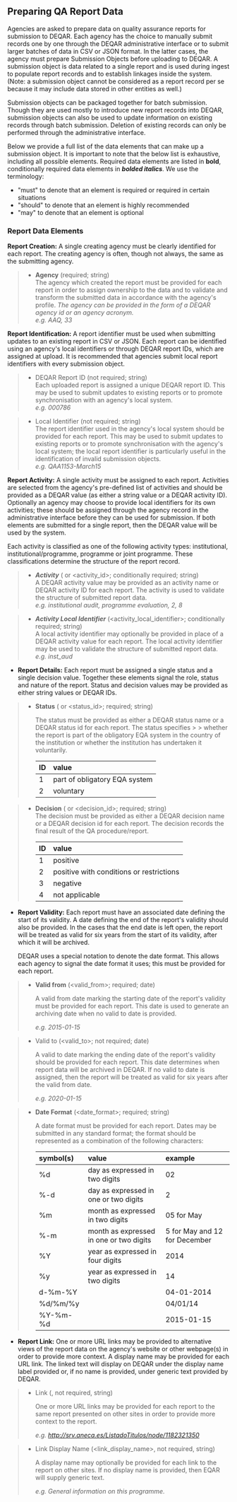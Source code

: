 Preparing QA Report Data
------------------------

Agencies are asked to prepare data on quality assurance reports for submission to DEQAR.  Each agency has the choice to manually submit records one by one through the DEQAR administrative interface or to submit larger batches of data in CSV or JSON format. In the latter cases, the agency must prepare Submission Objects before uploading to DEQAR. A submission object is data related to a single report and is used during ingest to populate report records and to establish linkages inside the system. (Note: a submission object cannot be considered as a report record per se because it may include data stored in other entities as well.) 

Submission objects can be packaged together for batch submission. Though they are used mostly to introduce new report records into DEQAR, submission objects can also be used to update information on existing records through batch submission. Deletion of existing records can only be performed through the administrative interface. 

Below we provide a full list of the data elements that can make up a submission object. It is important to note that the below list is exhaustive, including all possible elements. Required data elements are listed in **bold**, conditionally required data elements in ***bolded italics***.  We use the terminology:

 - "must" to denote that an element is required or required in certain situations
 - "should" to denote that an element is highly recommended
 - "may" to denote that an element is optional

### Report Data Elements

**Report Creation:** A single creating agency must be clearly identified for each report. The creating agency is often, though not always, the same as the submitting agency.

>- **Agency** (required; string)  
>  The agency which created the report must be provided for each report in order to assign ownership to the data and to validate and transform the submitted data in accordance with the agency's profile. *The agency can be provided in the form of a DEQAR agency id or an agency acronym.*  
>  *e.g. AAQ, 33*

**Report Identification:** A report identifier must be used when submitting updates to an existing report in CSV or JSON. Each report can be identified using an agency's local identifiers or through DEQAR report IDs, which are assigned at upload. It is recommended that agencies submit local report identifiers with every submission object.

>- DEQAR Report ID (not required; string)  
>  Each uploaded report is assigned a unique DEQAR report ID. This may be used to submit updates to existing reports or to promote synchronisation with an agency's local system.  
>  *e.g. 000786* 

>- Local Identifier (not required; string)  
>  The report identifier used in the agency's local system should be provided for each report. This may be used to submit updates to existing reports or to promote synchronisation with the agency's local system; the local report identifier is particularly useful in the identification of invalid submission objects.  
>  *e.g. QAA1153-March15*

**Report Activity:** A single activity must be assigned to each report. Activities are selected from the agency's pre-defined list of activities and should be provided as a DEQAR value (as either a string value or a DEQAR activity ID). Optionally an agency may choose to provide local identifiers for its own activities; these should be assigned through the agency record in the administrative interface before they can be used for submission. If both elements are submitted for a single report, then the DEQAR value will be used by the system. 

Each activity is classified as one of the following activity types: institutional, institutional/programme, programme or joint programme. These classifications determine the structure of the report record.

>- ***Activity*** (<activity> or <activity_id>; conditionally required; string)  
>  A DEQAR activity value may be provided as an activity name or DEQAR activity ID for each report. The activity is used to validate the structure of submitted report data.  
>  *e.g. institutional audit, programme evaluation, 2, 8*				
	
>- ***Activity Local Identifier*** (<activity_local_identifier>; conditionally required; string)  
>  A local activity identifier may optionally be provided in place of a DEQAR activity value for each report. The local activity identifier may be used to validate the structure of submitted report data.  
>  *e.g. inst_aud*
    	
- **Report Details:** Each report must be assigned a single status and a single decision value. Together these elements signal the role, status and nature of the report.  Status and decision values may be provided as either string values or DEQAR IDs.  

>  - **Status** (<status> or <status_id>; required; string)
>	
>    The status must be provided as either a DEQAR status name or a DEQAR status id for each report. The status specifies > > whether the report is part of the obligatory EQA system in the country of the institution or whether the institution has undertaken it voluntarily.
> 
>
>    |ID |value                         |
>    |:--|:-----------------------------|
>    |1  |part of obligatory EQA system | 
>    |2  |voluntary                     |
   		
>  - **Decision** (<decision> or <decision_id>; required; string)		
>    The decision must be provided as either a DEQAR decision name or a DEQAR decision id for each report. The decision records the final result of the QA procedure/report.
> 
>
>    |ID |value                                   |
>    |:--|:---------------------------------------|
>    |1  |positive                                | 
>    |2  |positive with conditions or restrictions|
>    |3  |negative                                |
>    |4  |not applicable                          |


- **Report Validity:** Each report must have an associated date defining the start of its validity. A date defining the end of the report's validity should also be provided. In the cases that the end date is left open, the report will be treated as valid for six years from the start of its validity, after which it will be archived.

  DEQAR uses a special notation to denote the date format. This allows each agency to signal the date format it uses; this must be provided for each report.
		
>  - **Valid from** (<valid_from>; required; date)
>
>    A valid from date marking the starting date of the report's validity must be provided for each report. This date is used to generate an archiving date when no valid to date is provided.
>
>    *e.g. 2015-01-15*
		
>  - Valid to (<valid_to>; not required; date)	
>
>    A valid to date marking the ending date of the report's validity should be provided for each report. This date determines when report data will be archived in DEQAR. If no valid to date is assigned, then the report will be treated as valid for six years after the valid from date.
>
>    *e.g. 2020-01-15*
		
>  - **Date Format** (<date_format>; required; string)
>
>    A date format  must be provided for each report. Dates may be submitted in any standard format; the format should be represented as a combination of the following characters:
>
>
>    |symbol(s)| value                                 |example                      |
>    |:--------|:--------------------------------------|:----------------------------|
>    |%d       |day as expressed in two digits         |02                           | 
>    |%-d      |day as expressed in one or two digits  |2                            |
>    |%m       |month as expressed in two digits       |05 for May                   |
>    |%-m      |month as expressed in one or two digits|5 for May and 12 for December|
>    |%Y       |year as expressed in four digits       |2014                         |
>    |%y       |year as expressed in two digits        |14                           |
>    |d-%m-%Y  |                                       |04-01-2014                   |
>    |%d/%m/%y |                                       |04/01/14                     |
>    |%Y-%m-%d |                                       |2015-01-15                   |


- **Report Link:** One or more URL links may be provided to alternative views of the report data on the agency's website or other webpage(s) in order to provide more context. A display name may be provided for each URL link. The linked text will display on DEQAR under the display name label provided or, if no name is provided, under generic text provided by DEQAR. 

>  - Link (<link>, not required, string)
>
>    One or more URL links may be provided for each report to the same report presented on other sites in order to provide more context to the report.
>
>    *e.g. http://srv.aneca.es/ListadoTitulos/node/1182321350*
		
>  - Link Display Name (<link_display_name>, not required, string)
>
>    A display name may optionally be provided for each link to the report on other sites. If no display name is provided, then EQAR will supply generic text.	
>
>    *e.g. General information on this programme.*
